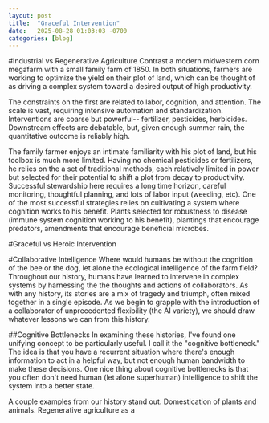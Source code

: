 ```yaml
---
layout: post
title:  "Graceful Intervention"
date:   2025-08-28 01:03:03 -0700
categories: [blog]
---
```


#Industrial vs Regenerative Agriculture
Contrast a modern midwestern corn megafarm with a small family farm of 1850.  In both situations, farmers are working to optimize the yield on their plot of land, which can be thought of as driving a complex system toward a desired output of high productivity.  

The constraints on the first are related to labor, cognition, and attention.  The scale is vast, requiring intensive automation and standardization.  Interventions are coarse but powerful-- fertilizer, pesticides, herbicides.  Downstream effects are debatable, but, given enough summer rain, the quantitative outcome is reliably high.

The family farmer enjoys an intimate familiarity with his plot of land, but his toolbox is much more limited.  Having no chemical pesticides or fertilizers, he relies on the a set of traditional methods, each relatively limited in power but selected for their potential to shift a plot from decay to productivity. Successful stewardship here requires a long time horizon, careful monitoring, thoughtful planning, and lots of labor input (weeding, etc).  One of the most successful strategies relies on cultivating a system where cognition works to his benefit.  Plants selected for robustness to disease (immune system cognition working to his benefit), plantings that encourage predators, amendments that encourage beneficial microbes. 

#Graceful vs Heroic Intervention


#Collaborative Intelligence
Where would humans be without the cognition of the bee or the dog, let alone the ecological intelligence of the farm field?  Throughout our history, humans have learned to intervene in complex systems by harnessing the the thoughts and actions of collaborators.  As with any history, its stories are a mix of tragedy and triumph, often mixed together in a single episode.  As we begin to grapple with the introduction of a collaborator of unprecedented flexibility (the AI variety), we should draw whatever lessons we can from this history.

##Cognitive Bottlenecks
In examining these histories, I've found one unifying concept to be particularly useful.  I call it the "cognitive bottleneck."  The idea is that you have a recurrent situation where there's enough information to act in a helpful way, but not enough human bandwidth to make these decisions.  One nice thing about cognitive bottlenecks is that you often don't need human (let alone superhuman) intelligence to shift the system into a better state.

A couple examples from our history stand out.  Domestication of plants and animals.  Regenerative agriculture as a 